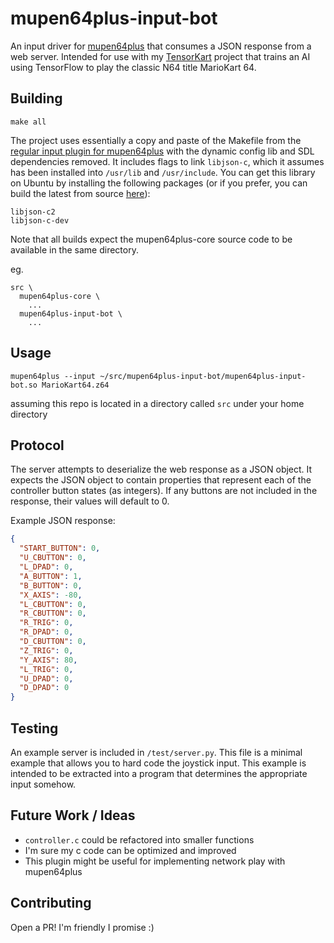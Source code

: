 mupen64plus-input-bot
=====================

An input driver for [mupen64plus](https://github.com/mupen64plus/mupen64plus-core) that consumes a JSON response from a web server. Intended for use with my [TensorKart](https://github.com/kevinhughes27/TensorKart) project that trains an AI using TensorFlow to play the classic N64 title MarioKart 64.


Building
--------
```shell
make all
```

The project uses essentially a copy and paste of the Makefile from the [regular input plugin for mupen64plus](https://github.com/mupen64plus/mupen64plus-input-sdl) with the dynamic config lib and SDL dependencies removed. It includes flags to link `libjson-c`, which it assumes has been installed into `/usr/lib` and `/usr/include`. You can get this library on Ubuntu by installing the following packages (or if you prefer, you can build the latest from source [here](https://github.com/json-c/json-c)):
```
libjson-c2
libjson-c-dev
```

Note that all builds expect the mupen64plus-core source code to be available in the same directory.

eg.
```
src \
  mupen64plus-core \
    ...
  mupen64plus-input-bot \
    ...
```

Usage
-----
```shell
mupen64plus --input ~/src/mupen64plus-input-bot/mupen64plus-input-bot.so MarioKart64.z64
```

assuming this repo is located in a directory called `src` under your home directory


Protocol
--------
The server attempts to deserialize the web response as a JSON object. It expects the JSON object to contain properties that represent each of the controller button states (as integers). If any buttons are not included in the response, their values will default to 0.

Example JSON response:
```json
{
  "START_BUTTON": 0,
  "U_CBUTTON": 0,
  "L_DPAD": 0,
  "A_BUTTON": 1,
  "B_BUTTON": 0,
  "X_AXIS": -80,
  "L_CBUTTON": 0,
  "R_CBUTTON": 0,
  "R_TRIG": 0,
  "R_DPAD": 0,
  "D_CBUTTON": 0,
  "Z_TRIG": 0,
  "Y_AXIS": 80,
  "L_TRIG": 0,
  "U_DPAD": 0,
  "D_DPAD": 0
}
```


Testing
-------
An example server is included in `/test/server.py`. This file is a minimal example that allows you to hard code the joystick input. This example is intended to be extracted into a program that determines the appropriate input somehow.


Future Work / Ideas
-------------------
* `controller.c` could be refactored into smaller functions
* I'm sure my c code can be optimized and improved
* This plugin might be useful for implementing network play with mupen64plus


Contributing
------------
Open a PR! I'm friendly I promise :)
